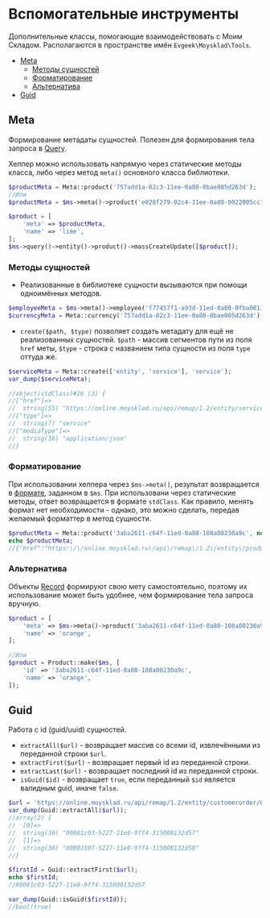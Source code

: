 # Вспомогательные инструменты

Дополнительные классы, помогающие взаимодействовать с Моим Складом. Располагаются в пространстве имён `Evgeek\Moysklad\Tools`.

* [Meta](/docs/tools.md#meta)
  * [Методы сущностей](/docs/formatters.md#методы-сущностей)
  * [Форматирование](/docs/formatters.md#форматирование)
  * [Альтернатива](/docs/formatters.md#альтернатива)
* [Guid](/docs/tools.md#guid)

## Meta

Формирование метадаты сущностей. Полезен для формирования тела запроса в [Query](/docs/query_builder.md).

Хелпер можно использовать напрямую через статические методы класса, либо через метод `meta()` основного класса библиотеки. 

```php
$productMeta = Meta::product('757add1a-02c3-11ee-0a80-0bae005d263d');
//Или
$productMeta = $ms->meta()->product('e028f279-02c4-11ee-0a80-0022005cc7f4');

$product = [
    'meta' => $productMeta,
    'name' => 'lime',
];
$ms->query()->entity()->product()->massCreateUpdate([$product]);
```

### Методы сущностей

* Реализованные в библиотеке сущности вызываются при помощи одноимённых методов.

```php
$employeeMeta = $ms->meta()->employee('f77457f1-a93d-11ed-0a80-0fba0011a6f6');
$currencyMeta = Meta::currency('757add1a-02c3-11ee-0a80-0bae005d263d');
```

* `create($path, $type)` позволяет создать метадату для ещё не реализованных сущностей. `$path` - массив сегментов пути из поля `href` меты, `$type` - строка с названием типа сущности из поля `type` оттуда же.

```php
$serviceMeta = Meta::create(['entity', 'service'], 'service');
var_dump($serviceMeta);

//object(stdClass)#26 (3) {
//["href"]=>
//  string(55) "https://online.moysklad.ru/api/remap/1.2/entity/service"
//["type"]=>
//  string(7) "service"
//["mediaType"]=>
//  string(16) "application/json"
//}
```

### Форматирование

При использовании хелпера через `$ms->meta()`, результат возвращается в [формате](/docs/formatters.md), заданном в `$ms`. При использовани через статические методы, ответ возвращается в формате `stdClass`. Как правило, менять формат нет необходимости - однако, это можно сделать, передав желаемый форматтер в метод сущности.

```php
$productMeta = Meta::product('3aba2611-c64f-11ed-0a80-108a00230a9c', new StringFormat());
echo $productMeta;
//{"href":"https:\/\/online.moysklad.ru\/api\/remap\/1.2\/entity\/product\/3aba2611-c64f-11ed-0a80-108a00230a9c","type":"product","mediaType":"application\/json"}
```

### Альтернатива

Объекты [Record](/docs/active_record.md) формируют свою мету самостоятельно, поэтому их использование может быть удобнее, чем формирование тела запроса вручную.

```php
$product = [
    'meta' => $ms->meta()->product('3aba2611-c64f-11ed-0a80-108a00230a9c'),
    'name' => 'orange',
];

//Или
$product = Product::make($ms, [
    'id' => '3aba2611-c64f-11ed-0a80-108a00230a9c',
    'name' => 'orange',
]);
```


## Guid

Работа с id (guid/uuid) сущностей.

* `extractAll($url)` - возвращает массив со всеми id, извлечёнными из переданной строки `$url`.
* `extractFirst($url)` - возвращает первый id из переданной строки.
* `extractLast($url)` - возвращает последний id из переданной строки.
* `isGuid($id)` - возвращает `true`, если переданный `$id` является валидным guid, иначе `false`.

```php
$url = 'https://online.moysklad.ru/api/remap/1.2/entity/customerorder/00001c03-5227-11e8-9ff4-315000132d57/positions/00002107-5227-11e8-9ff4-315000132d58';
var_dump(Guid::extractAll($url));
//array(2) {
//  [0]=>
//  string(36) "00001c03-5227-11e8-9ff4-315000132d57"
//  [1]=>
//  string(36) "00002107-5227-11e8-9ff4-315000132d58"
//}

$firstId = Guid::extractFirst($url);
echo $firstId;
//00001c03-5227-11e8-9ff4-315000132d57

var_dump(Guid::isGuid($firstId));
//bool(true)
```